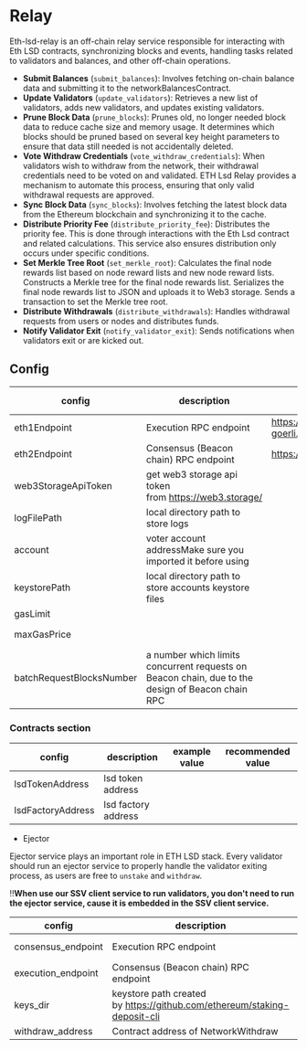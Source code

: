 # Relay

Eth-lsd-relay is an off-chain relay service responsible for interacting with Eth LSD contracts, synchronizing blocks and events, handling tasks related to validators and balances, and other off-chain operations.

- **Submit Balances** (`submit_balances`): Involves fetching on-chain balance data and submitting it to the networkBalancesContract.
- **Update Validators** (`update_validators`): Retrieves a new list of validators, adds new validators, and updates existing validators.
- **Prune Block Data** (`prune_blocks`): Prunes old, no longer needed block data to reduce cache size and memory usage. It determines which blocks should be pruned based on several key height parameters to ensure that data still needed is not accidentally deleted.
- **Vote Withdraw Credentials** (`vote_withdraw_credentials`): When validators wish to withdraw from the network, their withdrawal credentials need to be voted on and validated. ETH Lsd Relay provides a mechanism to automate this process, ensuring that only valid withdrawal requests are approved.
- **Sync Block Data** (`sync_blocks`): Involves fetching the latest block data from the Ethereum blockchain and synchronizing it to the cache.
- **Distribute Priority Fee** (`distribute_priority_fee`): Distributes the priority fee. This is done through interactions with the Eth Lsd contract and related calculations. This service also ensures distribution only occurs under specific conditions.
- **Set Merkle Tree Root** (`set_merkle_root`): Calculates the final node rewards list based on node reward lists and new node reward lists. Constructs a Merkle tree for the final node rewards list. Serializes the final node rewards list to JSON and uploads it to Web3 storage. Sends a transaction to set the Merkle tree root.
- **Distribute Withdrawals** (`distribute_withdrawals`): Handles withdrawal requests from users or nodes and distributes funds.
- **Notify Validator Exit** (`notify_validator_exit`): Sends notifications when validators exit or are kicked out.

## Config

| config | description | example value | recommended value |
| --- | --- | --- | --- |
| eth1Endpoint | Execution RPC endpoint | https://eth-goerli.g.alchemy.com/v2/XXXXXXXXXXXXXXXXXXXXXXXXXXXXXXXX |  |
| eth2Endpoint | Consensus (Beacon chain) RPC endpoint | https://beacon-lighthouse-goerli.stafi.io/ |  |
| web3StorageApiToken | get web3 storage api token from https://web3.storage/ |  |  |
| logFilePath | local directory path to store logs |  | ./logs |
| account | voter account addressMake sure you imported it before using |  |  |
| keystorePath | local directory path to store accounts keystore files |  | ./keys |
| gasLimit |  |  | 3000000 |
| maxGasPrice |  |  | 60000000000 (in wei) |
| batchRequestBlocksNumber | a number which limits concurrent requests on Beacon chain, due to the design of Beacon chain RPC |  | 32 |

### Contracts section

| config | description | example value | recommended value |
| --- | --- | --- | --- |
| lsdTokenAddress | lsd token address |  |  |
| lsdFactoryAddress | lsd factory address |  |  |
- Ejector
    
Ejector service plays an important role in ETH LSD stack. Every validator should run an ejector service to properly handle the validator exiting process, as users are free to `unstake` and `withdraw`.
    
‼️**When use our SSV client service to run validators, you don't need to run the ejector service, cause it is embedded in the SSV client service.**
    
| config | description | example value |
| --- | --- | --- |
| consensus_endpoint | Execution RPC endpoint | https://eth-goerli.g.alchemy.com/v2/XXXXXXXXXXXXXXXXXXXXXXXXXXXXXXXX |
| execution_endpoint | Consensus (Beacon chain) RPC endpoint | https://beacon-lighthouse-goerli.stafi.io/ |
| keys_dir | keystore path created by https://github.com/ethereum/staking-deposit-cli | ./validator_keys |
| withdraw_address | Contract address of NetworkWithdraw | 0x_NETWORK_WITHDRAW_CONTRACT_ADDR |